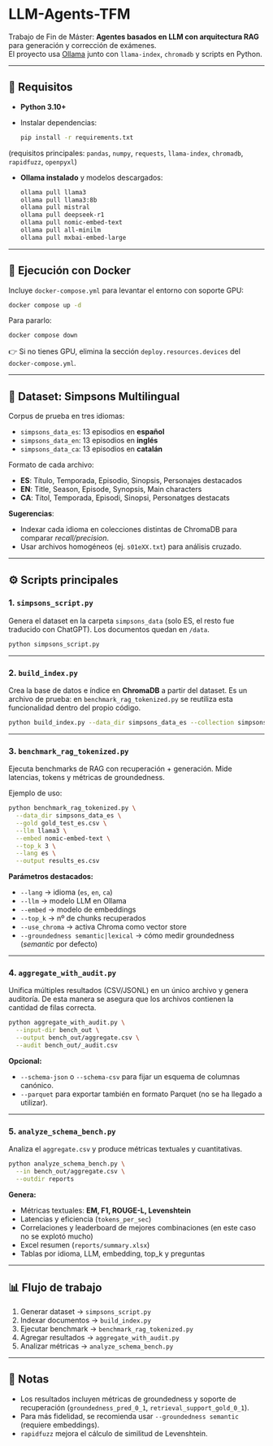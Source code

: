 
# LLM-Agents-TFM

Trabajo de Fin de Máster: **Agentes basados en LLM con arquitectura RAG** para generación y corrección de exámenes.  
El proyecto usa [Ollama](https://ollama.com/) junto con `llama-index`, `chromadb` y scripts en Python.

---

## 🚀 Requisitos

- **Python 3.10+**
- Instalar dependencias:

  ```bash
  pip install -r requirements.txt
  ```

(requisitos principales: `pandas`, `numpy`, `requests`, `llama-index`, `chromadb`, `rapidfuzz`, `openpyxl`)

* **Ollama instalado** y modelos descargados:

  ```bash
  ollama pull llama3
  ollama pull llama3:8b
  ollama pull mistral
  ollama pull deepseek-r1
  ollama pull nomic-embed-text
  ollama pull all-minilm
  ollama pull mxbai-embed-large
  ```

---

## 🐳 Ejecución con Docker

Incluye `docker-compose.yml` para levantar el entorno con soporte GPU:

```bash
docker compose up -d
```

Para pararlo:

```bash
docker compose down
```

👉 Si no tienes GPU, elimina la sección `deploy.resources.devices` del `docker-compose.yml`.

---

## 📂 Dataset: Simpsons Multilingual

Corpus de prueba en tres idiomas:

* `simpsons_data_es`: 13 episodios en **español**
* `simpsons_data_en`: 13 episodios en **inglés**
* `simpsons_data_ca`: 13 episodios en **catalán**

Formato de cada archivo:

* **ES**: Título, Temporada, Episodio, Sinopsis, Personajes destacados
* **EN**: Title, Season, Episode, Synopsis, Main characters
* **CA**: Títol, Temporada, Episodi, Sinopsi, Personatges destacats

**Sugerencias**:

* Indexar cada idioma en colecciones distintas de ChromaDB para comparar *recall/precision*.
* Usar archivos homogéneos (ej. `s01eXX.txt`) para análisis cruzado.

---

## ⚙️ Scripts principales

### 1. `simpsons_script.py`

Genera el dataset en la carpeta `simpsons_data` (solo ES, el resto fue traducido con ChatGPT). Los documentos quedan en `/data`.

```bash
python simpsons_script.py
```

---

### 2. `build_index.py`

Crea la base de datos e índice en **ChromaDB** a partir del dataset.
Es un archivo de prueba: en `benchmark_rag_tokenized.py` se reutiliza esta funcionalidad dentro del propio código.

```bash
python build_index.py --data_dir simpsons_data_es --collection simpsons_es
```

---

### 3. `benchmark_rag_tokenized.py`

Ejecuta benchmarks de RAG con recuperación + generación.
Mide latencias, tokens y métricas de groundedness.

Ejemplo de uso:

```bash
python benchmark_rag_tokenized.py \
  --data_dir simpsons_data_es \
  --gold gold_test_es.csv \
  --llm llama3 \
  --embed nomic-embed-text \
  --top_k 3 \
  --lang es \
  --output results_es.csv
```

**Parámetros destacados:**

* `--lang` → idioma (`es`, `en`, `ca`)
* `--llm` → modelo LLM en Ollama
* `--embed` → modelo de embeddings
* `--top_k` → nº de chunks recuperados
* `--use_chroma` → activa Chroma como vector store
* `--groundedness semantic|lexical` → cómo medir groundedness (*semantic* por defecto)

---

### 4. `aggregate_with_audit.py`

Unifica múltiples resultados (CSV/JSONL) en un único archivo y genera auditoría.
De esta manera se asegura que los archivos contienen la cantidad de filas correcta.

```bash
python aggregate_with_audit.py \
  --input-dir bench_out \
  --output bench_out/aggregate.csv \
  --audit bench_out/_audit.csv
```

**Opcional:**

* `--schema-json` o `--schema-csv` para fijar un esquema de columnas canónico.
* `--parquet` para exportar también en formato Parquet (no se ha llegado a utilizar).

---

### 5. `analyze_schema_bench.py`

Analiza el `aggregate.csv` y produce métricas textuales y cuantitativas.

```bash
python analyze_schema_bench.py \
  --in bench_out/aggregate.csv \
  --outdir reports
```

**Genera:**

* Métricas textuales: **EM, F1, ROUGE-L, Levenshtein**
* Latencias y eficiencia (`tokens_per_sec`)
* Correlaciones y leaderboard de mejores combinaciones (en este caso no se explotó mucho)
* Excel resumen (`reports/summary.xlsx`)
* Tablas por idioma, LLM, embedding, top\_k y preguntas

---

## 📊 Flujo de trabajo

1. Generar dataset → `simpsons_script.py`
2. Indexar documentos → `build_index.py`
3. Ejecutar benchmark → `benchmark_rag_tokenized.py`
4. Agregar resultados → `aggregate_with_audit.py`
5. Analizar métricas → `analyze_schema_bench.py`

---

## 📎 Notas

* Los resultados incluyen métricas de groundedness y soporte de recuperación (`groundedness_pred_0_1`, `retrieval_support_gold_0_1`).
* Para más fidelidad, se recomienda usar `--groundedness semantic` (requiere embeddings).
* `rapidfuzz` mejora el cálculo de similitud de Levenshtein.
